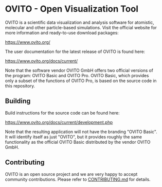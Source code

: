 # OVITO - Open Visualization Tool

OVITO is a scientific data visualization and analysis software for atomistic, molecular and other
particle-based simulations. Visit the official website for more information and ready-to-use download packages:

<https://www.ovito.org/>

The user documentation for the latest release of OVITO is found here:

<https://www.ovito.org/docs/current/>

Note that the software vendor OVITO GmbH offers two official versions of the program: OVITO Basic and OVITO Pro.
OVITO Basic, which provides only a subset of the functions of OVITO Pro, is based on the source code in this 
repository. 

## Building

Build instructions for the source code can be found here:

<https://www.ovito.org/docs/current/development.php>

Note that the resulting application will not have the branding "OVITO Basic".
It will identify itself as just "OVITO", but it provides roughly the same functionality as the 
official OVITO Basic distributed by the vendor OVITO GmbH.

## Contributing

OVITO is an open source project and we are very happy to accept community contributions.
Please refer to [CONTRIBUTING.md](/CONTRIBUTING.md) for details.
